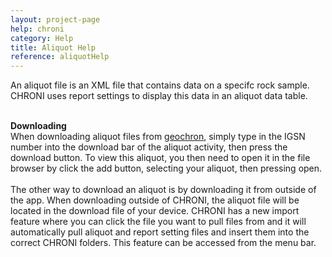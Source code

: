 ```yaml
---
layout: project-page
help: chroni
category: Help
title: Aliquot Help
reference: aliquotHelp
---
```


An aliquot file is an XML file that contains data on a specifc rock sample. 
CHRONI uses report settings to display this data in an aliquot data table.

<br>
<b>Downloading</b><br>
When downloading aliquot files from <a href="http://geochron.org/detritalsearch.php" target="_blank">geochron</a>, simply type in the IGSN number into the download bar 
of the aliquot activity, then press the download button. To view this aliquot, you then need to open it
in the file browser by click the add button, selecting your aliquot, then pressing open. 
<br><br>
The other way to download an aliquot is by downloading it from outside of the app. When downloading outside 
of CHRONI, the aliquot file will be located in the download file of your device. CHRONI has a new import
 feature where you can click the file you want to pull files from and it will automatically pull aliquot 
 and report setting files and insert them into the correct CHRONI folders. This feature can be accessed 
 from the menu bar. 
